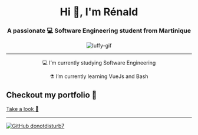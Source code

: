 <h1 align="center">Hi 👋, I'm Rénald</h1>
<h3 align="center">
    A passionate 💻 Software Engineering student from Martinique
</h3>

<div align="center">
    <img src="https://media.giphy.com/media/12PyoTG79bZLEI/giphy.gif"
        alt="luffy-gif" align="center" />
</div>

<hr>

<div align="center">
    <p>💻 I’m currently studying Software Engineering</p>
    <p>⚗️ I’m currently learning VueJs and Bash</p>
</div>


## Checkout my portfolio 📝

[Take a look 👀](#)

<hr />

[![GitHub
donotdisturb7](https://img.shields.io/github/followers/donotdisturb7?label=follow&style=social)](https://github.com/donotdisturb7)
